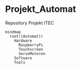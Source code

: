 # Projekt_Automat
Repository Projekt ITEC
```mermaid
mindmap
  root((Automat))
    Hardware
      RaspberryPi
      Touchscreen
      ServoMotoren
    Software
    Tools
      
```
   
